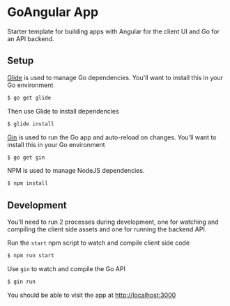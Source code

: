 # GoAngular App

Starter template for building apps with Angular for the client UI and Go for an API backend.

## Setup

[Glide](https://github.com/Masterminds/glide) is used to manage Go dependencies. You'll want to install this in your Go environment
```sh
$ go get glide
```

Then use Glide to install dependencies
```sh
$ glide install
```

[Gin](https://github.com/codegangsta/gin) is used to run the Go app and auto-reload on changes. You'll want to install this in your Go environment
```sh
$ go get gin
```

NPM is used to manage NodeJS dependencies.

```sh
$ npm install
```

## Development

You'll need to run 2 processes during development, one for watching and compiling the client side assets and one for running the backend API.

Run the `start` npm script to watch and compile client side code
```sh
$ npm run start
```

Use `gin` to watch and compile the Go API
```sh
$ gin run
```

You should be able to visit the app at [http://localhost:3000](http://localhost:3000)
